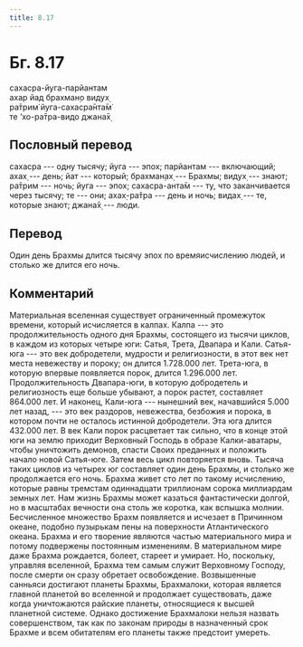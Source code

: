 ```yaml
---
title: 8.17
---
```


# Бг. 8.17
сахасра-йуга-парйантам<br/>
ахар йад брахман̣о видух̣<br/>
ра̄трим̇ йуга-сахасра̄нта̄м̇<br/>
те ’хо-ра̄тра-видо джана̄х̣
## Пословный перевод

сахасра --- одну тысячу; йуга --- эпох; парйантам --- включающий; ахах̣
--- день; йат --- который; брахман̣ах̣ --- Брахмы; видух̣ --- знают; ра̄трим
--- ночь; йуга --- эпох; сахасра-анта̄м --- ту, что заканчивается через
тысячу; те --- они; ахах̣-ра̄тра --- день и ночь; видах̣ --- те, которые
знают; джана̄х̣ --- люди.

## Перевод

Один день Брахмы длится тысячу эпох по времяисчислению людей, и столько
же длится его ночь.

## Комментарий

Материальная вселенная существует ограниченный промежуток времени,
который исчисляется в калпах. Калпа --- это продолжительность одного дня
Брахмы, состоящего из тысячи циклов, в каждом из которых четыре юги:
Сатья, Трета, Двапара и Кали. Сатья-юга --- это век добродетели,
мудрости и религиозности, в этот век нет места невежеству и пороку; он
длится 1.728.000 лет. Трета-юга, в которую впервые появляется порок,
длится 1.296.000 лет. Продолжительность Двапара-юги, в которую
добродетель и религиозность еще больше убывают, а порок растет,
составляет 864.000 лет. И наконец, Кали-юга --- нынешний век, начавшийся
5.000 лет назад, --- это век раздоров, невежества, безбожия и порока, в
котором почти не осталось истинной добродетели. Эта юга длится 432.000
лет. В век Кали порок расцветает так сильно, что в конце этой юги на
землю приходит Верховный Господь в образе Калки-аватары, чтобы
уничтожить демонов, спасти Своих преданных и положить начало новой
Сатья-юге. Затем весь цикл повторяется вновь. Тысяча таких циклов из
четырех юг составляет один день Брахмы, и столько же продолжается его
ночь. Брахма живет сто лет по такому исчислению, которые равны тремстам
одиннадцати триллионам сорока миллиардам земных лет. Нам жизнь Брахмы
может казаться фантастически долгой, но в масштабах вечности она столь
же коротка, как вспышка молнии. Бесчисленное множество Брахм появляется
и исчезает в Причинном океане, подобно пузырькам пены на поверхности
Атлантического океана. Брахма и его творение являются частью
материального мира и потому подвержены постоянным изменениям. В
материальном мире даже Брахма рождается, болеет, стареет и умирает. Но,
поскольку, управляя вселенной, Брахма тем самым служит Верховному
Господу, после смерти он сразу обретает освобождение. Возвышенные
санньяси достигают планеты Брахмы, Брахмалоки, которая является главной
планетой во вселенной и продолжает существовать, даже когда уничтожаются
райские планеты, относящиеся к высшей планетной системе. Однако
достижение Брахмалоки нельзя назвать совершенством, так как по законам
природы в назначенный срок Брахме и всем обитателям его планеты также
предстоит умереть.
